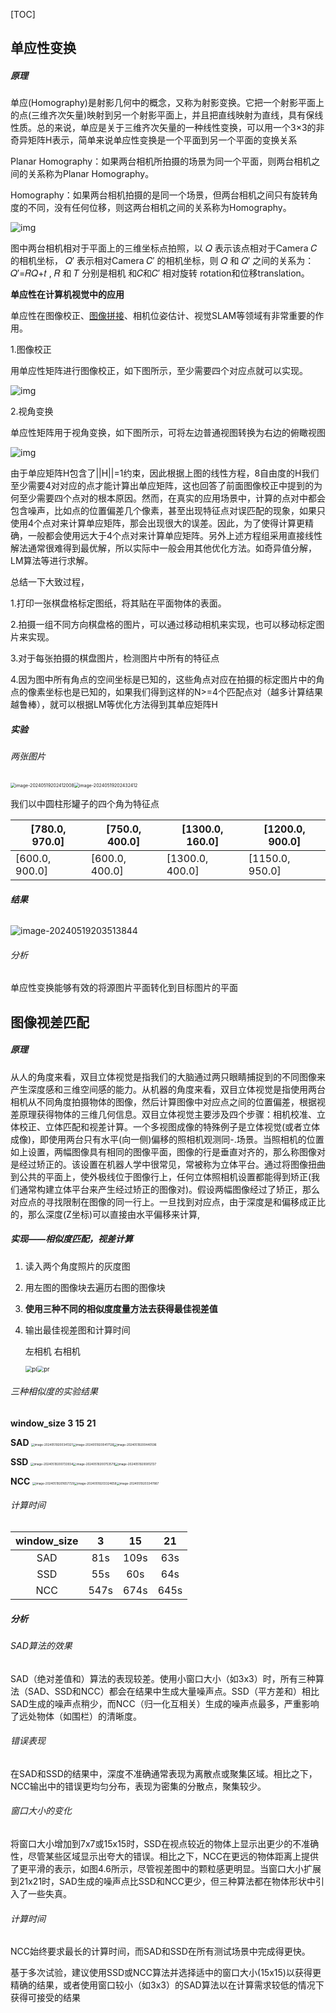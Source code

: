 

[TOC]



## 单应性变换

##### 原理

单应(Homography)是射影几何中的概念，又称为射影变换。它把一个射影平面上的点(三维齐次矢量)映射到另一个射影平面上，并且把直线映射为直线，具有保线性质。总的来说，单应是关于三维齐次矢量的一种线性变换，可以用一个3×3的非奇异矩阵H表示，简单来说单应性变换是一个平面到另一个平面的变换关系

Planar Homography：如果两台相机所拍摄的场景为同一个平面，则两台相机之间的关系称为Planar Homography。

Homography：如果两台相机拍摄的是同一个场景，但两台相机之间只有旋转角度的不同，没有任何位移，则这两台相机之间的关系称为Homography。

![img](./assets/v2-9b76c047c917c8a05a370c314c6e775f_1440w.webp)

图中两台相机相对于平面上的三维坐标点拍照，以 𝑄 表示该点相对于Camera 𝐶 的相机坐标， 𝑄′ 表示相对Camera 𝐶′ 的相机坐标，则 𝑄 和 𝑄′ 之间的关系为： 𝑄′=𝑅𝑄+𝑡 , 𝑅 和 𝑇 分别是相机 和𝐶和𝐶′ 相对旋转 rotation和位移translation。

**单应性在计算机视觉中的应用**

单应性在图像校正、[图像拼接](https://so.csdn.net/so/search?q=图像拼接&spm=1001.2101.3001.7020)、相机位姿估计、视觉SLAM等领域有非常重要的作用。

1.图像校正

  用单应性矩阵进行图像校正，如下图所示，至少需要四个对应点就可以实现。

![img](.\assets\b1d0f9ba87a748c8a67b26ca5011f386.jpeg)

2.视角变换

  单应性矩阵用于视角变换，如下图所示，可将左边普通视图转换为右边的俯瞰视图

![img](.\assets\abed0636729e45129ab1479e7486d81f-1716121295746-37.jpeg)

由于单应矩阵H包含了||H||=1约束，因此根据上图的线性方程，8自由度的H我们至少需要4对对应的点才能计算出单应矩阵，这也回答了前面图像校正中提到的为何至少需要四个点对的根本原因。然而，在真实的应用场景中，计算的点对中都会包含噪声，比如点的位置偏差几个像素，甚至出现特征点对误匹配的现象，如果只使用4个点对来计算单应矩阵，那会出现很大的误差。因此，为了使得计算更精确，一般都会使用远大于4个点对来计算单应矩阵。另外上述方程组采用直接线性解法通常很难得到最优解，所以实际中一般会用其他优化方法。如奇异值分解，LM算法等进行求解。

总结一下大致过程，

  1.打印一张棋盘格标定图纸，将其贴在平面物体的表面。

  2.拍摄一组不同方向棋盘格的图片，可以通过移动相机来实现，也可以移动标定图片来实现。

  3.对于每张拍摄的棋盘图片，检测图片中所有的特征点 

  4.因为图中所有角点的空间坐标是已知的，这些角点对应在拍摄的标定图片中的角点的像素坐标也是已知的，如果我们得到这样的N>=4个匹配点对（越多计算结果越鲁棒），就可以根据LM等优化方法得到其单应矩阵H



##### 实验

###### 两张图片

<img src=".\assets\image-20240519202412008.png" alt="image-20240519202412008" style="zoom:50%;" /><img src=".\assets\image-20240519202432412.png" alt="image-20240519202432412" style="zoom:50%;" />

我们以中圆柱形罐子的四个角为特征点

| [780.0, 970.0] | [750.0, 400.0] | [1300.0, 160.0] | [1200.0, 900.0] |
| -------------- | -------------- | --------------- | --------------- |
| [600.0, 900.0] | [600.0, 400.0] | [1300.0, 400.0] | [1150.0, 950.0] |

###### **结果**

![image-20240519203513844](.\assets\image-20240519203513844-1716122116668-40.png)

###### 分析

单应性变换能够有效的将源图片平面转化到目标图片的平面

## 图像视差匹配

##### 原理

​	从人的角度来看，双目立体视觉是指我们的大脑通过两只眼睛捕捉到的不同图像来产生深度感和三维空间感的能力。从机器的角度来看，双目立体视觉是指使用两台相机从不同角度拍摄物体的图像，然后计算图像中对应点之间的位置偏差，根据视差原理获得物体的三维几何信息。双目立体视觉主要涉及四个步骤：相机校准、立体校正、立体匹配和视差计算。一个多视图成像的特殊例子是立体视觉(或者立体成像)，即使用两台只有水平(向一侧)偏移的照相机观测同-.场景。当照相机的位置如上设置，两幅图像具有相同的图像平面，图像的行是垂直对齐的，那么称图像对是经过矫正的。该设置在机器人学中很常见，常被称为立体平台。通过将图像扭曲到公共的平面上，使外极线位于图像行上，任何立体照相机设置都能得到矫正(我们通常构建立体平台来产生经过矫正的图像对)。假设两幅图像经过了矫正，那么对应点的寻找限制在图像的同一行上。一旦找到对应点，由于深度是和偏移成正比的，那么深度(Z坐标)可以直接由水平偏移来计算,



##### 实现——相似度匹配，视差计算

1. 读入两个角度照片的灰度图

2. 用左图的图像块去遍历右图的图像块

3. **使用三种不同的相似度度量方法去获得最佳视差值**

4. 输出最佳视差图和计算时间

   

   左相机													右相机

   

   <img src=".\assets\pl-1716119752093-15-1716119755985-17.png" alt="pl" style="zoom: 67%;" /><img src=".\assets\pr-1716119775474-19-1716119801505-21.png" alt="pr" style="zoom: 67%;" />

###### 三种相似度的实验结果



**window_size 						3											15											21**

**SAD**					<img src=".\assets\image-20240519200341321-1716120224195-23.png" alt="image-20240519200341321" style="zoom: 33%;" /><img src=".\assets\image-20240519200417126-1716120260693-25.png" alt="image-20240519200417126" style="zoom:33%;" /><img src=".\assets\image-20240519200440596.png" alt="image-20240519200440596" style="zoom:33%;" />

**SSD**					<img src=".\assets\image-20240519200733934.png" alt="image-20240519200733934" style="zoom:33%;" /><img src=".\assets\image-20240519200753579.png" alt="image-20240519200753579" style="zoom:33%;" /><img src=".\assets\image-20240519200812137.png" alt="image-20240519200812137" style="zoom:33%;" />

**NCC**					<img src=".\assets\image-20240519201657729.png" alt="image-20240519201657729" style="zoom: 33%;" /><img src=".\assets\image-20240519203324658.png" alt="image-20240519203324658" style="zoom:33%;" /><img src=".\assets\image-20240519203347867.png" alt="image-20240519203347867" style="zoom:33%;" />





###### 计算时间

| window_size |  3   |  15  |  21  |
| :---------: | :--: | :--: | :--: |
|     SAD     | 81s  | 109s | 63s  |
|     SSD     | 55s  | 60s  | 64s  |
|     NCC     | 547s | 674s | 645s |



##### 分析



###### SAD算法的效果

SAD（绝对差值和）算法的表现较差。使用小窗口大小（如3x3）时，所有三种算法（SAD、SSD和NCC）都会在结果中生成大量噪声点。SSD（平方差和）相比SAD生成的噪声点稍少，而NCC（归一化互相关）生成的噪声点最多，严重影响了远处物体（如围栏）的清晰度。

###### 错误表现

在SAD和SSD的结果中，深度不准确通常表现为离散点或聚集区域。相比之下，NCC输出中的错误更均匀分布，表现为密集的分散点，聚集较少。

###### 窗口大小的变化

将窗口大小增加到7x7或15x15时，SSD在视点较近的物体上显示出更少的不准确性，尽管某些区域显示出夸大的错误。相比之下，NCC在更远的物体距离上提供了更平滑的表示，如图4.6所示，尽管视差图中的颗粒感更明显。当窗口大小扩展到21x21时，SAD生成的噪声点比SSD和NCC更少，但三种算法都在物体形状中引入了一些失真。

###### 计算时间

NCC始终要求最长的计算时间，而SAD和SSD在所有测试场景中完成得更快。



基于多次试验，建议使用SSD或NCC算法并选择适中的窗口大小(15x15)以获得更精确的结果，或者使用窗口较小（如3x3）的SAD算法以在计算需求较低的情况下获得可接受的结果